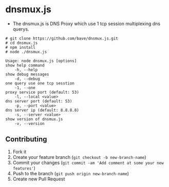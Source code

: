 dnsmux.js
======

 * The dnsmux.js is DNS Proxy which use 1 tcp session multiplexing dns querys.

```
# git clone https://github.com/bave/dnsmux.js.git
# cd dnsmux.js
# npm install
# node ./dnsmux.js 
```

```
Usage: node dnsmux.js [options]
show help command
    -h, --help
show debug messages
    -d, --debug
one query use one tcp sesstion
    -1, --one
proxy service port (default: 53)
    -l, --local <value>
dns server port (default: 53)
    -p, --port <value>
dns server ip (default: 8.8.8.8)
    -s, --server <value>
show version of dnsmux.js
    -v, --version
```

## Contributing

1. Fork it
2. Create your feature branch (`git checkout -b new-branch-name`)
3. Commit your changes (`git commit -am 'Add comment at some your new features'`)
4. Push to the branch (`git push origin new-branch-name`)
5. Create new Pull Request

